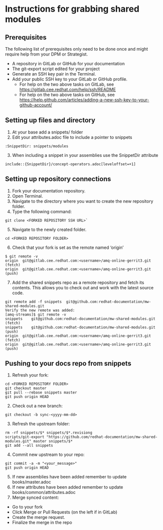# Instructions for grabbing shared modules

## Prerequisites

The following list of prerequisites only need to be done once and might require help from your DPM or Strategist. 

- A repository in GitLab or GitHub for your documentation 
- The git-export script edited for your project
- Generate an SSH key pair in the Terminal.
- Add your public SSH key to your GitLab or GitHub profile.
  - For help on the two above tasks on GitLab, see https://gitlab.cee.redhat.com/help/ssh/README 
  - For help on the two above tasks on GitHub, see https://help.github.com/articles/adding-a-new-ssh-key-to-your-github-account/ 

## Setting up files and directory 
1. At your base add a snippets/ folder
2. Edit your attributes.adoc file to include a pointer to snippets
```
:SnippetDir: snippets/modules
``` 
3. When including a snippet in your assemblies use the SnippetDir attribute
```
include::{SnippetDir}/concept-operators.adoc[leveloffset=+1]
```

## Setting up repository connections

1. Fork your documentation repository.
2. Open Terminal.
3. Navigate to the directory where you want to create the new repository folder.
4. Type the following command:
```
git clone <FORKED REPOSITORY SSH URL>`
```
5. Navigate to the newly created folder.
```
cd <FORKED REPOSITORY FOLDER>
```
6. Check that your fork is set as the remote named ‘origin’
```
$ git remote -v
origin	git@gitlab.cee.redhat.com:<username>/amq-online-gerrit3.git (fetch)
origin	git@gitlab.cee.redhat.com:<username>/amq-online-gerrit3.git (push)
```
7. Add the shared snippets repo as a remote repository and fetch its contents. This allows you to check out and work with the latest source code.
```
git remote add -f snippets  git@github.com:redhat-documentation/mw-shared-modules.git
Verify the new remote was added:
[amq-streams]$ git remote -v
snippets	git@github.com:redhat-documentation/mw-shared-modules.git (fetch)
snippets	git@github.com:redhat-documentation/mw-shared-modules.git (push)
origin	git@gitlab.cee.redhat.com:<username>/amq-online-gerrit3.git (fetch)
origin	git@gitlab.cee.redhat.com:<username>/amq-online-gerrit3.git (push)
```
## Pushing to your docs repo from snippets 

1. Refresh your fork:
```
cd <FORKED REPOSITORY FOLDER>
git checkout master 
git pull --rebase snippets master
git push origin HEAD
```
2. Check out a new branch:
```
git checkout -b sync-<yyyy-mm-dd>
```
3. Refresh the upstream folder:
```
rm -rf snippets/$* snippets/$*.revisiong
scripts/git-export "https://github.com/redhat-documentation/mw-shared-modules.git" master snippets/$*
git add --all snippets
```
4. Commit new upstream to your repo:
```
git commit -a -m "<your_message>"
git push origin HEAD
```
5. If new assemblies have been added remember to update books/master.adoc
6. If new attributes have been added remember to update books/common/attributes.adoc
7. Merge synced content:
  - Go to your fork
  - Click Merge or Pull Requests (on the left if in GitLab)
  - Create the merge request.
  - Finalize the merge in the repo

